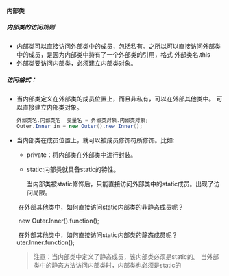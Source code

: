 #### 内部类

##### 内部类的访问规则

* 内部类可以直接访问外部类中的成员，包括私有。之所以可以直接访问外部类中的成员，是因为内部类中持有了一个外部类的引用，格式 外部类名.this
* 外部类要访问内部类，必须建立内部类对象。

##### 访问格式：

* 当内部类定义在外部类的成员位置上，而且非私有，可以在外部其他类中。
  可以直接建立内部类对象。

  ```java
  外部类名.内部类名  变量名 = 外部类对象.内部类对象;
  Outer.Inner in = new Outer().new Inner();
  ```

* 当内部类在成员位置上，就可以被成员修饰符所修饰。比如:

  * private：将内部类在外部类中进行封装。

  * static:内部类就具备static的特性。

    当内部类被static修饰后，只能直接访问外部类中的static成员。出现了访问局限。

  ​	在外部其他类中，如何直接访问static内部类的非静态成员呢？

  ​	new Outer.Inner().function();

  ​	在外部其他类中，如何直接访问static内部类的静态成员呢？	uter.Inner.function();

  >注意：当内部类中定义了静态成员，该内部类必须是static的。 当外部类中的静态方法访问内部类时，内部类也必须是static的